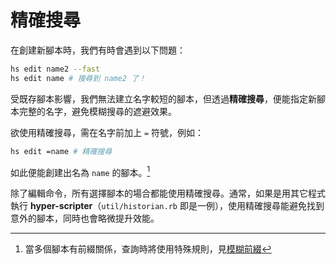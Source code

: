 # 精確搜尋
在創建新腳本時，我們有時會遇到以下問題：

```sh
hs edit name2 --fast
hs edit name # 搜尋到 name2 了！
```

受既存腳本影響，我們無法建立名字較短的腳本，但透過<b>精確搜尋</b>，便能指定新腳本完整的名字，避免模糊搜尋的遮避效果。

欲使用精確搜尋，需在名字前加上 `=` 符號，例如：

```sh
hs edit =name # 精確搜尋
```

如此便能創建出名為 `name` 的腳本。[^1]

除了編輯命令，所有選擇腳本的場合都能使用精確搜尋。通常，如果是用其它程式執行 __hyper-scripter__（`util/historian.rb` 即是一例），使用精確搜尋能避免找到意外的腳本，同時也會略微提升效能。

[^1]: 當多個腳本有前綴關係，查詢時將使用特殊規則，見[模糊前綴](fuzz_prefix.md)